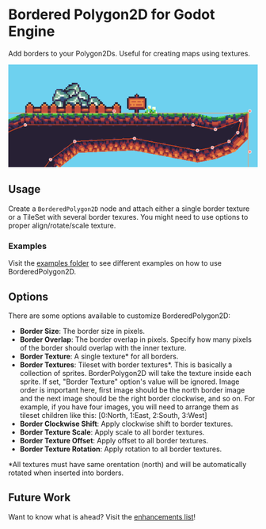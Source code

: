 # Bordered Polygon2D for Godot Engine

Add borders to your Polygon2Ds. Useful for creating maps using textures.

![Preview](./docs/images/preview.png)

## Usage

Create a `BorderedPolygon2D` node and attach either a single border texture or
a TileSet with several border texures. You might need to use options to proper
align/rotate/scale texture.

### Examples

Visit the [examples folder](./examples) to see different examples on how to use
BorderedPolygon2D.

## Options

There are some options available to customize BorderedPolygon2D:

- **Border Size**: The border size in pixels.
- **Border Overlap**: The border overlap in pixels. Specify how many pixels of
    the border should overlap with the inner texture.
- **Border Texture**: A single texture\* for all borders.
- **Border Textures**: Tileset with border textures\*. This is basically a
    collection of sprites. BorderPolygon2D will take the texture inside each
    sprite. If set, "Border Texture" option's value will be ignored. Image order
    is important here, first image should be the north border image and the next
    image should be the right border clockwise, and so on. For example, if you
    have four images, you will need to arrange them as tileset children like this:
    [0:North, 1:East, 2:South, 3:West]
- **Border Clockwise Shift**: Apply clockwise shift to border textures.
- **Border Texture Scale**: Apply scale to all border textures.
- **Border Texture Offset**: Apply offset to all border textures.
- **Border Texture Rotation**: Apply rotation to all border textures.

\*All textures must have same orentation (north) and will be
automatically rotated when inserted into borders.

## Future Work

Want to know what is ahead? Visit the [enhancements list](../../labels/enhancement)!
